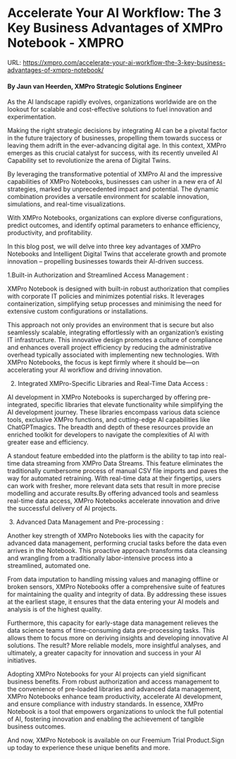 # Accelerate Your AI Workflow: The 3 Key Business Advantages of XMPro Notebook - XMPRO

URL: https://xmpro.com/accelerate-your-ai-workflow-the-3-key-business-advantages-of-xmpro-notebook/

#### By Jaun van Heerden, XMPro Strategic Solutions Engineer

As the AI landscape rapidly evolves, organizations worldwide are on the lookout for scalable and cost-effective solutions to fuel innovation and experimentation.

Making the right strategic decisions by integrating AI can be a pivotal factor in the future trajectory of businesses, propelling them towards success or leaving them adrift in the ever-advancing digital age. In this context, XMPro emerges as this crucial catalyst for success, with its recently unveiled AI Capability set to revolutionize the arena of Digital Twins.

By leveraging the transformative potential of XMPro AI and the impressive capabilities of XMPro Notebooks, businesses can usher in a new era of AI strategies, marked by unprecedented impact and potential. The dynamic combination provides a versatile environment for scalable innovation, simulations, and real-time visualizations.

With XMPro Notebooks, organizations can explore diverse configurations, predict outcomes, and identify optimal parameters to enhance efficiency, productivity, and profitability.

In this blog post, we will delve into three key advantages of XMPro Notebooks and Intelligent Digital Twins that accelerate growth and promote innovation – propelling businesses towards their AI-driven success.



1.Built-in Authorization and Streamlined Access Management :

XMPro Notebook is designed with built-in robust authorization that complies with corporate IT policies and minimizes potential risks. It leverages containerization, simplifying setup processes and minimising the need for extensive custom configurations or installations.

This approach not only provides an environment that is secure but also seamlessly scalable, integrating effortlessly with an organization’s existing IT infrastructure. This innovative design promotes a culture of compliance and enhances overall project efficiency by reducing the administrative overhead typically associated with implementing new technologies. With XMPro Notebooks, the focus is kept firmly where it should be—on accelerating your AI workflow and driving innovation.

2. Integrated XMPro-Specific Libraries and Real-Time Data Access :

AI development in XMPro Notebooks is supercharged by offering pre-integrated, specific libraries that elevate functionality while simplifying the AI development journey. These libraries encompass various data science tools, exclusive XMPro functions, and cutting-edge AI capabilities like ChatGPTmagics. The breadth and depth of these resources provide an enriched toolkit for developers to navigate the complexities of AI with greater ease and efficiency.

A standout feature embedded into the platform is the ability to tap into real-time data streaming from XMPro Data Streams. This feature eliminates the traditionally cumbersome process of manual CSV file imports and paves the way for automated retraining. With real-time data at their fingertips, users can work with fresher, more relevant data sets that result in more precise modelling and accurate results.By offering advanced tools and seamless real-time data access, XMPro Notebooks accelerate innovation and drive the successful delivery of AI projects.

 3. Advanced Data Management and Pre-processing :

Another key strength of XMPro Notebooks lies with the capacity for advanced data management, performing crucial tasks before the data even arrives in the Notebook. This proactive approach transforms data cleansing and wrangling from a traditionally labor-intensive process into a streamlined, automated one.

From data imputation to handling missing values and managing offline or broken sensors, XMPro Notebooks offer a comprehensive suite of features for maintaining the quality and integrity of data. By addressing these issues at the earliest stage, it ensures that the data entering your AI models and analysis is of the highest quality.

Furthermore, this capacity for early-stage data management relieves the data science teams of time-consuming data pre-processing tasks. This allows them to focus more on deriving insights and developing innovative AI solutions. The result? More reliable models, more insightful analyses, and ultimately, a greater capacity for innovation and success in your AI initiatives.

Adopting XMPro Notebooks for your AI projects can yield significant business benefits. From robust authorization and access management to the convenience of pre-loaded libraries and advanced data management, XMPro Notebooks enhance team productivity, accelerate AI development, and ensure compliance with industry standards. In essence, XMPro Notebook is a tool that empowers organizations to unlock the full potential of AI, fostering innovation and enabling the achievement of tangible business outcomes.

And now, XMPro Notebook is available on our Freemium Trial Product.Sign up today to experience these unique benefits and more.

